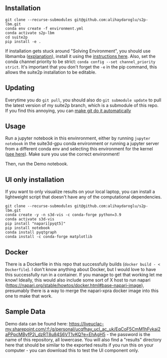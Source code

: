 ## Installation
```
git clone --recurse-submodules git@github.com:alihaydaroglu/s2p-lbm.git
conda env create -f environment.yml
conda activate s2p-lbm
cd suite2p
pip install -e .
```
If installation gets stuck around "Solving Environment", you should use libmamba ([explanation](https://conda.github.io/conda-libmamba-solver/libmamba-vs-classic/)), install it using the [instructions here](https://www.anaconda.com/blog/a-faster-conda-for-a-growing-community). Also, set the conda channel priority to be strict: `conda config --set channel_priority strict`. It's important that you don't forget the `-e` in the pip command, this allows the suite2p installation to be editable.

## Updating
Everytime you do `git pull`, you should also do `git submodule update` to pull the latest version of my suite2p branch, which is a submodule of this repo. 
If you find this annoying, you can [make git do it automatically](https://stackoverflow.com/questions/4611512/is-there-a-way-to-make-git-pull-automatically-update-submodules)

## Usage
Run a jupyter notebook in this envinronment, either by running `jupyter notebook` in the suite3d-gpu conda environment or running a jupyter server from a different conda env and selecting this environment for the kernel ([see here](https://medium.com/@nrk25693/how-to-add-your-conda-environment-to-your-jupyter-notebook-in-just-4-steps-abeab8b8d084)). Make sure you use the correct environment!

Then, run the Demo notebook.


## UI only installation
If you want to only visualize results on your local laptop, you can install a lightweight script that doesn't have any of the computational dependencies. 

```
git clone --recurse-submodules git@github.com:alihaydaroglu/s2p-lbm.git
conda create -y -n s3d-vis -c conda-forge python=3.9
conda activate s3d-vis
pip install "napari[pyqt5]"
pip install notebook
conda install pyqtgraph
conda install -c conda-forge matplotlib
```

## Docker

There is a Dockerfile in this repo that successfully builds (`docker build - < Dockerfile`). I don't know anything about Docker, but I would love to have this successfully run in a container. If you manage to get that working let me know! Ideally, this would also include some sort of X host to run napari (https://napari.org/stable/howtos/docker.html#base-napari-image), presumably there is a way to merge the napari-xpra docker image into this one to make that work. 

## Sample Data
Demo data can be found here: https://liveuclac-my.sharepoint.com/:f:/g/personal/ucqfhay_ucl_ac_uk/EqCoF5CmM1hFvkaj2aPPpcMByfP2j_dzRT8u84S6VT1vKQ?e=EhAgH5 - the password is the name of this repository, all lowercase. You will also find a "results" directory here that should be similar to the exported results if you run this on your computer - you can download this to test the UI component only.
